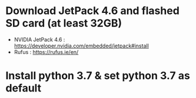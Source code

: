 Download JetPack 4.6 and flashed SD card (at least 32GB)
=========================================================
- NVIDIA JetPack 4.6 : https://developer.nvidia.com/embedded/jetpack#install
- Rufus : https://rufus.ie/en/

Install python 3.7 & set python 3.7 as default
==============================================
~~~

~~~

